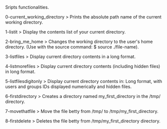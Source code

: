 Sripts functionalities.



0-current_working_directory > Prints the absolute path name of the current working directory.

1-listit > Display the contents list of your current directory.

2-bring_me_home > Changes the working directory to the user's home directory. (Use with the source command: $ source ./file-name).

3-listfiles > Display current directory contents in a long format.

4-listmorefiles > Display current directory contents (including hidden files) in long format.

5-listfilesdigitonly > Display current directory contents in: Long format, with users and groups IDs displayed numerically and
		       hidden files.

6-firstdirectory > Creates a directory named my_first_directory in the /tmp/ directory.

7-movethatfile > Move the file betty from /tmp/ to /tmp/my_first_directory.

8-firstdelete > Deletes the file betty from /tmp/my_first_directory directory.